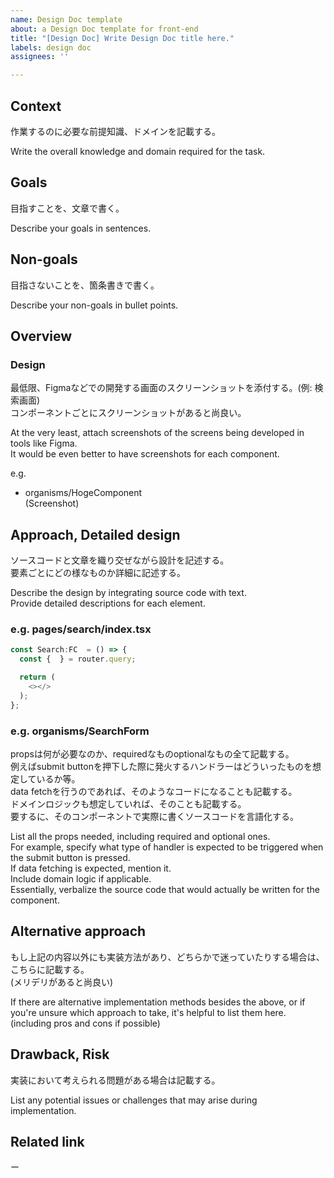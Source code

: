 ```yaml
---
name: Design Doc template
about: a Design Doc template for front-end
title: "[Design Doc] Write Design Doc title here."
labels: design doc
assignees: ''

---
```


## Context

作業するのに必要な前提知識、ドメインを記載する。

Write the overall knowledge and domain required for the task.

## Goals

目指すことを、文章で書く。

Describe your goals in sentences.

## Non-goals

目指さないことを、箇条書きで書く。

Describe your non-goals in bullet points.

## Overview

### Design

最低限、Figmaなどでの開発する画面のスクリーンショットを添付する。(例: 検索画面)  
コンポーネントごとにスクリーンショットがあると尚良い。

At the very least, attach screenshots of the screens being developed in tools like Figma.  
It would be even better to have screenshots for each component.

e.g.

- organisms/HogeComponent  
  (Screenshot)

## Approach, Detailed design

ソースコードと文章を織り交ぜながら設計を記述する。  
要素ごとにどの様なものか詳細に記述する。

Describe the design by integrating source code with text.  
Provide detailed descriptions for each element.

### e.g. pages/search/index.tsx

```ts
const Search:FC  = () => {
  const {  } = router.query;

  return (
    <></>
  );
};
```

### e.g. organisms/SearchForm

propsは何が必要なのか、requiredなものoptionalなもの全て記載する。  
例えばsubmit buttonを押下した際に発火するハンドラーはどういったものを想定しているか等。  
data fetchを行うのであれば、そのようなコードになることも記載する。  
ドメインロジックも想定していれば、そのことも記載する。  
要するに、そのコンポーネントで実際に書くソースコードを言語化する。  

List all the props needed, including required and optional ones.  
For example, specify what type of handler is expected to be triggered when the submit button is pressed.  
If data fetching is expected, mention it.  
Include domain logic if applicable.  
Essentially, verbalize the source code that would actually be written for the component.

## Alternative approach

もし上記の内容以外にも実装方法があり、どちらかで迷っていたりする場合は、こちらに記載する。  
 (メリデリがあると尚良い)

If there are alternative implementation methods besides the above, or if you're unsure which approach to take, it's helpful to list them here.  
(including pros and cons if possible)

## Drawback, Risk

実装において考えられる問題がある場合は記載する。

List any potential issues or challenges that may arise during implementation.

## Related link

ー
